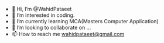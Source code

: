 - 👋 Hi, I’m @WahidPataeet
- 👀 I’m interested in coding.
- 🌱 I’m currently learning MCA(Masters Computer Application)
- 💞️ I’m looking to collaborate on ...
- 📫 How to reach me wahidpataeet@gmail.com

<!---
WahidPataeet/WahidPataeet is a ✨ special ✨ repository because its `README.md` (this file) appears on your GitHub profile.
You can click the Preview link to take a look at your changes.
--->
